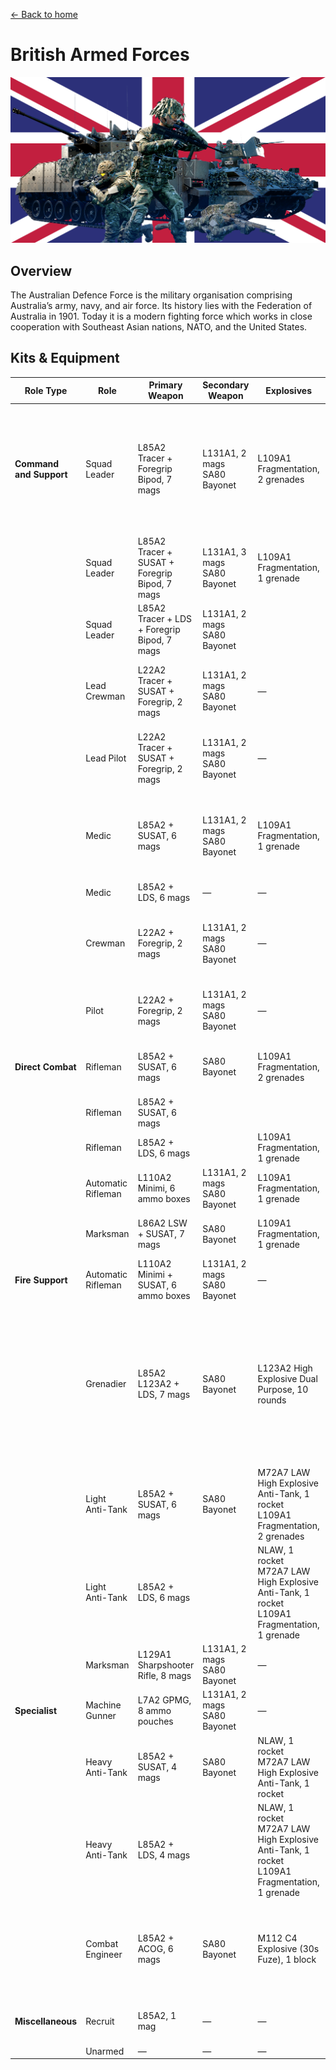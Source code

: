 [← Back to home](../../README.md)

# British Armed Forces

![British Armed Forces](./british-armed-forces.png)

## Overview
The Australian Defence Force is the military organisation comprising Australia’s army, navy, and air force. Its history lies with the Federation of Australia in 1901. Today it is a modern fighting force which works in close cooperation with Southeast Asian nations, NATO, and the United States.

## Kits & Equipment
| Role Type             | Role             | Primary Weapon                                                                                       | Secondary Weapon                                                                                       | Explosives                                                      | Smoke Grenades                                                                                       | Medical Supplies                                               | Addtl. Equipment                                                                                      |
|-----------------------|------------------|------------------------------------------------------------------------------------------------------|--------------------------------------------------------------------------------------------------------|-----------------------------------------------------------------|-------------------------------------------------------------------------------------------------------|----------------------------------------------------------------|--------------------------------------------------------------------------------------------------------|
| **Command and Support** | Squad Leader     | L85A2 Tracer + Foregrip Bipod, 7 mags                                                                | L131A1, 2 mags<br>SA80 Bayonet                                                                          | L109A1 Fragmentation, 2 grenades                                | L132A1 White Smoke, 2 grenades<br>L152A1 Orange Smoke, 1 grenade<br>L152A1 Yellow Smoke, 1 grenade   | Field Dressing, 2 packages                                      | Field Binoculars<br>Rally Point                                                                       |
|                       | Squad Leader     | L85A2 Tracer + SUSAT + Foregrip Bipod, 7 mags                                                        | L131A1, 3 mags<br>SA80 Bayonet                                                                          | L109A1 Fragmentation, 1 grenade                                |                                                                                                       |                                                                |                                                                                                        |
|                       | Squad Leader     | L85A2 Tracer + LDS + Foregrip Bipod, 7 mags                                                          | L131A1, 2 mags<br>SA80 Bayonet                                                                          |                                                                 |                                                                                                       |                                                                |                                                                                                        |
|                       | Lead Crewman      | L22A2 Tracer + SUSAT + Foregrip, 2 mags                                                              | L131A1, 2 mags<br>SA80 Bayonet                                                                          | —                                                               | L132A1 White Smoke, 2 grenades                                                                        | Field Dressing, 2 packages                                      | Field Binoculars<br>Vehicle Repair Tools<br>Rally Point                                              |
|                       | Lead Pilot        | L22A2 Tracer + SUSAT + Foregrip, 2 mags                                                              | L131A1, 2 mags<br>SA80 Bayonet                                                                          | —                                                               | L132A1 Red Smoke, 2 grenades                                                                          | Field Dressing, 2 packages                                      | Field Binoculars<br>Vehicle Repair Tools<br>Rally Point                                              |
|                       | Medic             | L85A2 + SUSAT, 6 mags                                                                                | L131A1, 2 mags<br>SA80 Bayonet                                                                          | L109A1 Fragmentation, 1 grenade                                | L132A1 White Smoke, 2 grenades<br>L152A1 Orange Smoke, 2 grenades                                     | Field Dressing, 9 packages<br>Medical Kit                      | Entrenching Tool<br>Field Binoculars                                                                  |
|                       | Medic             | L85A2 + LDS, 6 mags                                                                                  | —                                                                                                      | —                                                               |                                                                                                       |                                                                | Entrenching Tool                                                                                       |
|                       | Crewman           | L22A2 + Foregrip, 2 mags                                                                             | L131A1, 2 mags<br>SA80 Bayonet                                                                          | —                                                               | L132A1 White Smoke, 2 grenades                                                                        | Field Dressing, 2 packages                                      | Entrenching Tool<br>Field Binoculars<br>Vehicle Repair Tools                                          |
|                       | Pilot             | L22A2 + Foregrip, 2 mags                                                                             | L131A1, 2 mags<br>SA80 Bayonet                                                                          | —                                                               | L132A1 Red Smoke, 2 grenades                                                                          | Field Dressing, 2 packages                                      | Field Binoculars<br>Vehicle Repair Tools                                                              |
| **Direct Combat**      | Rifleman          | L85A2 + SUSAT, 6 mags                                                                                | SA80 Bayonet                                                                                            | L109A1 Fragmentation, 2 grenades                                | L132A1 White Smoke, 2 grenades                                                                        | Field Dressing, 2 packages                                      | Entrenching Tool<br>Ammo Bag<br>Field Binoculars                                                     |
|                       | Rifleman          | L85A2 + SUSAT, 6 mags                                                                                |                                                                                                        |                                                                 |                                                                                                       |                                                                |                                                                                                        |
|                       | Rifleman          | L85A2 + LDS, 6 mags                                                                                  |                                                                                                        | L109A1 Fragmentation, 1 grenade                                |                                                                                                       |                                                                | Entrenching Tool<br>Ammo Bag                                                                          |
|                       | Automatic Rifleman | L110A2 Minimi, 6 ammo boxes                                                                          | L131A1, 2 mags<br>SA80 Bayonet                                                                          | L109A1 Fragmentation, 1 grenade                                | L132A1 White Smoke, 2 grenades                                                                        | Field Dressing, 2 packages                                      | Entrenching Tool<br>Field Binoculars                                                                  |
|                       | Marksman          | L86A2 LSW + SUSAT, 7 mags                                                                            | SA80 Bayonet                                                                                            | L109A1 Fragmentation, 1 grenade                                | L132A1 White Smoke, 2 grenades                                                                        | Field Dressing, 2 packages                                      | Entrenching Tool                                                                                       |
| **Fire Support**       | Automatic Rifleman | L110A2 Minimi + SUSAT, 6 ammo boxes                                                                  | L131A1, 2 mags<br>SA80 Bayonet                                                                          | —                                                               | L132A1 White Smoke, 2 grenades                                                                        | Field Dressing, 2 packages                                      | Entrenching Tool                                                                                       |
|                       | Grenadier         | L85A2 L123A2 + LDS, 7 mags                                                                           | SA80 Bayonet                                                                                            | L123A2 High Explosive Dual Purpose, 10 rounds                  | L123A2 Smoke Marker White, 2 rounds<br>L123A2 Smoke Marker Blue, 2 rounds<br>L123A2 Smoke Marker Red, 2 rounds | Field Dressing, 2 packages                                      | Entrenching Tool                                                                                       |
|                       | Light Anti-Tank   | L85A2 + SUSAT, 6 mags                                                                                | SA80 Bayonet                                                                                            | M72A7 LAW High Explosive Anti-Tank, 1 rocket<br>L109A1 Fragmentation, 2 grenades | L132A1 White Smoke, 2 grenades                                                                        | Field Dressing, 2 packages                                      | Entrenching Tool<br>Field Binoculars                                                                  |
|                       | Light Anti-Tank   | L85A2 + LDS, 6 mags                                                                                  |                                                                                                        | NLAW, 1 rocket<br>M72A7 LAW High Explosive Anti-Tank, 1 rocket<br>L109A1 Fragmentation, 1 grenade |                                                                                                       |                                                                | Entrenching Tool<br>Field Binoculars                                                                  |
|                       | Marksman          | L129A1 Sharpshooter Rifle, 8 mags                                                                    | L131A1, 2 mags<br>SA80 Bayonet                                                                          | —                                                               | L132A1 White Smoke, 2 grenades                                                                        | Field Dressing, 2 packages                                      | Entrenching Tool<br>Field Binoculars                                                                  |
| **Specialist**         | Machine Gunner    | L7A2 GPMG, 8 ammo pouches                                                                            | L131A1, 2 mags<br>SA80 Bayonet                                                                          | —                                                               | L132A1 White Smoke, 2 grenades                                                                        | Field Dressing, 2 packages                                      | Entrenching Tool<br>Field Binoculars                                                                  |
|                       | Heavy Anti-Tank   | L85A2 + SUSAT, 4 mags                                                                                | SA80 Bayonet                                                                                            | NLAW, 1 rocket<br>M72A7 LAW High Explosive Anti-Tank, 1 rocket | L132A1 White Smoke, 2 grenades                                                                        | Field Dressing, 2 packages                                      | Entrenching Tool                                                                                       |
|                       | Heavy Anti-Tank   | L85A2 + LDS, 4 mags                                                                                  |                                                                                                        | NLAW, 1 rocket<br>M72A7 LAW High Explosive Anti-Tank, 1 rocket<br>L109A1 Fragmentation, 1 grenade |                                                                                                       |                                                                | Entrenching Tool<br>Field Binoculars                                                                  |
|                       | Combat Engineer   | L85A2 + ACOG, 6 mags                                                                                 | SA80 Bayonet                                                                                            | M112 C4 Explosive (30s Fuze), 1 block                          | L132A1 White Smoke, 4 grenades                                                                        | Field Dressing, 2 packages                                      | Entrenching Tool<br>Vehicle Repair Tools<br>Sandbags<br>Razor Wire<br>Field Binoculars                |
| **Miscellaneous**      | Recruit           | L85A2, 1 mag                                                                                         | —                                                                                                      | —                                                               | —                                                                                                     | Field Dressing, 1 package                                       | Entrenching Tool                                                                                       |
|                       | Unarmed           | —                                                                                                    | —                                                                                                      | —                                                               | —                                                                                                     | —                                                              | —                                                                                                      |